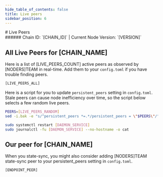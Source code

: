 ```yaml
---
hide_table_of_contents: false
title: Live peers
sidebar_position: 6
---
```


<div class="h1-with-icon icon-[CHAIN_SYSTEM_NAME]">
# Live Peers
</div>
###### Chain ID: `[CHAIN_ID]` | Current Node Version: `[VERSION]`

## All Live Peers for [CHAIN_NAME]
Here is a list of [LIVE_PEERS_COUNT] active peers as observed by [NODERS]TEAM in real-time. Add them to your `config.toml` if you have trouble finding peers.

```bash
[LIVE_PEERS_ALL]
```

Here is a script for you to update `persistent_peers` setting in `config.toml`. Stale peers can cause node inefficiency over time, so the script below selects a few random live peers.

```bash
PEERS=[LIVE_PEERS_RANDOM]
sed -i.bak -e "s/^persistent_peers *=.*/persistent_peers = \"$PEERS\"/" [DAEMON_HOME]/config/config.toml

sudo systemctl restart [DAEMON_SERVICE]
sudo journalctl -fu [DAEMON_SERVICE] --no-hostname -o cat
```

## Our peer for [CHAIN_NAME]
When you state-sync, you might also consider adding [NODERS]TEAM state-sync peer to your persistent_peers setting in `config.toml`.

```bash
[ENDPOINT_PEER]
```